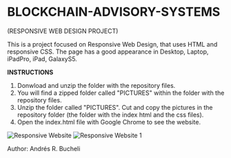 # BLOCKCHAIN-ADVISORY-SYSTEMS

(RESPONSIVE WEB DESIGN PROJECT)

This is a project focused on Responsive Web Design, that uses HTML and responsive CSS.  The page has a good appearance in Desktop, Laptop, iPadPro, iPad, GalaxyS5.

<strong>INSTRUCTIONS</strong>

1) Donwload and unzip the folder with the repository files.
2) You will find a zipped folder called "PICTURES" within the folder with the repository files.
3) Unzip the folder called "PICTURES".  Cut and copy the pictures in the repository folder (the folder with the index html and the css files).
4) Open the index.html file with Google Chrome to see the website.

![Responsive Website](https://github.com/anferebu/BLOCKCHAIN-ADVISORY-SYSTEMS/blob/master/ResponsiveSite.jpg)
![Responsive Website 1](https://github.com/anferebu/BLOCKCHAIN-ADVISORY-SYSTEMS/blob/master/ResponsiveSite1.jpg)

Author: Andrés R. Bucheli


